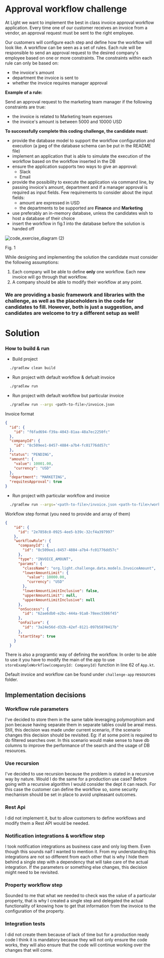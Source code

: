 # Approval workflow challenge
At Light we want to implement the best in class invoice approval workflow application.
Every time one of our customer receives an invoice from a vendor, an approval request must be sent to the right employee.

Our customers will configure each step and define how the workflow will look like. A workflow can be seen as a set of rules.
Each rule will be responsible to send an approval request to the desired company's employee based on one or more constraints.
The constraints within each rule can only be based on:
- the invoice's amount 
- department the invoice is sent to
- whether the invoice requires manager approval

**Example of a rule:**

Send an approval request to the marketing team manager if the following constraints are true:

- the invoice is related to Marketing team expenses
- the invoice's amount is between 5000 and 10000 USD

**To successfully complete this coding challenge, the candidate must:**

- provide the database model to support the workflow configuration and execution (a jpeg of the database schema can be put in the README file)
- implement an application that is able to simulate the execution of the workflow based on the workflow inserted in the DB
- ensure the application supports two ways to give an approval:
    - Slack
    - Email
- provide the possibility to execute the application via command line, by passing invoice's amount, department and if a manager approval is required as input fields. Few requirements to consider about the input fields:
    - amount are expressed in USD
    - the departments to be supported are **Finance** and **Marketing**
- use preferably an in-memory database, unless the candidates wish to host a database of their choice
- insert the workflow in fig.1 into the database before the solution is handed off

![code_exercise_diagram (2)](https://user-images.githubusercontent.com/112865589/191920630-6c4e8f8e-a8d9-42c2-b31e-ab2c881ed297.jpg)

Fig. 1

While designing and implementing the solution the candidate must consider the following assumptions:

1. Each company will be able to define **only** one workflow. Each new invoice will go through that workflow.
2. A company should be able to modify their workflow at any point.

### We are providing a basic framework and libraries with the challenge, as well as the placeholders in the code for candidates to fill. However, both is just a suggestion, and candidates are welcome to try a different setup as well!


# Solution

### How to build & run

* Build project
```sh
  ./gradlew clean build
```
* Run project with default workflow & defualt invoice
```sh
  ./gradlew run
```

* Run project with default workflow but particular invoice
```sh
  ./gradlew run --args <path-to-file>/invoice.json
```
Invoice format
```json
{
  "id": {
    "id": "f6fad694-f39a-4043-81aa-48a7ec2250fc"
  },
  "companyId": {
    "id": "8c509ee1-8457-4884-a7b4-fc01776dd57c"
  },
  "status": "PENDING",
  "amount": {
    "value": 10001.00,
    "currency": "USD"
  },
  "department": "MARKETING",
  "requitesApproval": true
}
```


* Run project with particular workflow and invoice
```sh
  ./gradlew run --args='<path-to-file>/invoice.json <path-to-file>/workflow.json'
```
Workflow step format (you need to provide and array of them)
```json
{
    "id": {
      "id": "2e7858c8-0925-4ee5-b39c-32cf4a397997"
    },
    "workflowRule": {
      "companyId": {
        "id": "8c509ee1-8457-4884-a7b4-fc01776dd57c"
      },
      "type": "INVOICE_AMOUNT",
      "params": {
        "className": "org.light.challenge.data.models.InvoiceAmount",
        "lowerAmountLimit": {
          "value": 10000.00,
          "currency": "USD"
        },
        "lowerAmountLimitInclusive": false,
        "upperAmountLimit": null,
        "upperAmountLimitInclusive": null
      },
      "onSuccess": {
        "id": "62ae6db0-e2bc-444a-91a8-78eec5506f45"
      },
      "onFailure": {
        "id": "3a24e56d-d32b-42ef-8121-097b5870417b"
      },
      "startStep": true
    }
  }
```

There is also a programtic way of defining the workflow. In order to be able to use it you have to modify the
main of the app to use `storeExampleWorkflow(companyId: CompanyId)` function in line 62 of `App.kt`.

Default invoice and workflow can be found under `challenge-app` resources folder. 

## Implementation decisions

### Workflow rule parameters
I've decided to store them in the same table leveraging polymorphism and json because having separate them in 
separate tables could be areal mess. Still, this decision was made under current scenario, if the scenario changes
this decision should be revisited.
Eg: if at some point is required to do filtered searches over. In this scenario would make sense to have 
db columns to improve the performance of the search and the usage of DB resources.

### Use recursion
I've decided to use recursion because the problem is stated in a recursive way by nature. 
Would I do the same for a production use case?
Before going with a recursive algorithm I would consider the dept it can reach. For this case the customer
can define the workflow so, some security mechanism should be set in place to avoid unpleasant outcomes.

### Rest Api
I did not implement it, but to allow customers to define workflows and modify them a Rest API would be needed.

### Notification integrations & workflow step
I took notification integrations as business case and only log them. Even though this sounds naif I wanted to mention it.
From my understanding this integrations are not so different from each other that is why I hide them behind a single step 
with a dependency that will take care of the actual integration. If the parameters or something else changes, 
this decision might need to be revisited.

### Property workflow step
Sounded to me that what we needed to check was the value of a particular property, that is why I created a single step
and delegated the actual functionality of knowing how to get that information from the invoice to the configuration of 
the property.

### Integration tests
I did not create them because of lack of time but for a production ready code I think it is mandatory because they will 
not only ensure the code works, they will also ensure that the code will continue working over the changes that will come. 


